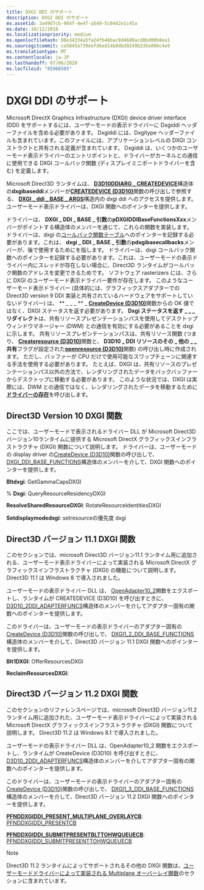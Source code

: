 ```yaml
---
title: DXGI DDI のサポート
description: DXGI DDI のサポート
ms.assetid: 3a49d7cb-984f-4e4f-a549-5c0442e1c45a
ms.date: 10/12/2018
ms.localizationpriority: medium
ms.openlocfilehash: 08e34334a5fa24fb46bac8d4680acd8bd00b8ea1
ms.sourcegitcommit: ca5045a739eefd6ed14b9dbd9249b335e090c4e9
ms.translationtype: MT
ms.contentlocale: ja-JP
ms.lasthandoff: 07/06/2020
ms.locfileid: "85968505"
---
```

# <a name="supporting-the-dxgi-ddi"></a>DXGI DDI のサポート


Microsoft DirectX Graphics Infrastructure (DXGI) device driver interface (DDI) をサポートするには、ユーザーモードの表示ドライバーに Dxgiddi ヘッダーファイルを含める必要があります。 Dxgiddi には、Dxgitype ヘッダーファイルも含まれています。このファイルには、アプリケーションレベルの DXGI コンストラクトと共有される定義が含まれています。 Dxgiddi は、いくつかのユーザーモード表示ドライバーのエントリポイントと、ドライバーがカーネルとの通信に使用できる DXGI コールバック関数 (ディスプレイミニポートドライバーを含む) を定義します。

Microsoft Direct3D ランタイムは、 [**D3D10DDIARG \_ CREATEDEVICE**](https://docs.microsoft.com/windows-hardware/drivers/ddi/d3d10umddi/ns-d3d10umddi-d3d10ddiarg_createdevice)構造体の**dxgibaseddi**メンバーが[**CREATEDEVICE (D3D10)**](https://docs.microsoft.com/windows-hardware/drivers/ddi/d3d10umddi/nc-d3d10umddi-pfnd3d10ddi_createdevice)関数の呼び出しで参照する、 [**DXGI \_ ddi \_ BASE \_ ARGS**](https://docs.microsoft.com/windows-hardware/drivers/ddi/dxgiddi/ns-dxgiddi-dxgi_ddi_base_args)構造内の dxgi ddi へのアクセスを提供します。 ユーザーモード表示ドライバーは、DXGI 関数へのポインターを提供します。

ドライバーは、 **DXGI \_ DDI \_ BASE \_ 引数**の**pDXGIDDIBaseFunctionsXxx**メンバーがポイントする構造体のメンバーを通じて、これらの関数を実装します。 ドライバーは、dxgi の[コールバック関数テーブル](https://docs.microsoft.com/windows-hardware/drivers/ddi/index)へのポインターを記録する必要があります。これは、 **dxgi \_ DDI \_ BASE \_ 引数**の**pdxgibasecallbacks**メンバーが、後で使用するためにを指します。 ドライバーは、dxgi コールバック関数へのポインターを記録する必要があります。これは、ユーザーモードの表示ドライバー内にスレッドが存在しない場合に、Direct3D ランタイムがコールバック関数のアドレスを変更できるためです。
ソフトウェア rasterizers には、さらに DXGI のユーザーモード表示ドライバー要件が存在します。 このようなユーザーモード表示ドライバー (具体的には、グラフィックスアダプターでの Direct3D version 9 DDI 実装と共有されているハードウェアをサポートしていないドライバー) は、 ** \_ \_ \_ ** \_ [**CreateDevice (D3D10)**](https://docs.microsoft.com/windows-hardware/drivers/ddi/d3d10umddi/nc-d3d10umddi-pfnd3d10ddi_createdevice)関数からの OK 値ではなく、DXGI ステータスを返す必要があります。 **Dxgi ステータスを返す \_ \_ \_ リダイレクト**は、共有リソースプレゼンテーションパスを使用してデスクトップウィンドウマネージャー (DWM) との通信を有効にする必要があることを dxgi に示します。 共有リソースプレゼンテーションパスは、共有リソース関数 (つまり、 [**Createresource (D3D10)**](https://docs.microsoft.com/windows-hardware/drivers/ddi/d3d10umddi/nc-d3d10umddi-pfnd3d10ddi_createresource)関数と、 **D3D10 \_ DDI リソースのその \_ 他の \_ \_ 共有**フラグが設定された[**openresource (D3D10)**](https://docs.microsoft.com/windows-hardware/drivers/ddi/d3d10umddi/nc-d3d10umddi-pfnd3d10ddi_openresource)関数) の呼び出し時に作成されます。 ただし、バッファーが CPU だけで使用可能なスワップチェーンに関連する手法を使用する必要があります。 たとえば、DXGI は、共有リソースのプレゼンテーションパス以外の方法で、レンダリングされたデータをバックバッファーからデスクトップに移動する必要があります。 このような状況では、DXGI は実際には、DWM との通信ではなく、レンダリングされたデータを移動するために[**ドライバーの存在**](https://docs.microsoft.com/windows-hardware/drivers/ddi/dxgiddi/ns-dxgiddi-dxgi_ddi_base_functions)を呼び出します。

## <a name="direct3d-version-10-dxgi-functions"></a>Direct3D Version 10 DXGI 関数

ここでは、ユーザーモードで表示されるドライバー DLL が Microsoft Direct3D バージョン10ランタイムに提供する Microsoft DirectX グラフィックスインフラストラクチャ (DXGI) 関数について説明します。 ドライバーは、ユーザーモードの display driver の[CreateDevice (D3D10)](https://docs.microsoft.com/windows-hardware/drivers/ddi/d3d10umddi/nc-d3d10umddi-pfnd3d10ddi_createdevice)関数の呼び出しで、 [DXGI_DDI_BASE_FUNCTIONS](https://docs.microsoft.com/windows-hardware/drivers/ddi/dxgiddi/ns-dxgiddi-dxgi_ddi_base_functions)構造体のメンバーを介して、DXGI 関数へのポインターを提供します。

**Bltdxgi**: GetGammaCapsDXGI

% **Dxgi**: QueryResourceResidencyDXGI

**ResolveSharedResourceDXGI**: RotateResourceIdentitiesDXGI

**Setdisplaymodedxgi**: setresourceの優先度 dxgi



## <a name="direct3d-version-111-dxgi-functions"></a>Direct3D バージョン 11.1 DXGI 関数

このセクションでは、microsoft Direct3D バージョン11.1 ランタイム用に追加される、ユーザーモード表示ドライバーによって実装される Microsoft DirectX グラフィックスインフラストラクチャ (DXGI) の機能について説明します。 Direct3D 11.1 は Windows 8 で導入されました。 

ユーザーモードの表示ドライバー DLL は、 [OpenAdapter10_2](https://docs.microsoft.com/windows-hardware/drivers/ddi/d3d10umddi/nc-d3d10umddi-pfnd3d10ddi_openadapter)関数をエクスポートし、ランタイムが CREATEDEVICE (D3D10) を呼び出すときに、 [D3D10_2DDI_ADAPTERFUNCS](https://docs.microsoft.com/windows-hardware/drivers/ddi/d3d10umddi/ns-d3d10umddi-d3d10_2ddi_adapterfuncs)構造体のメンバーを介してアダプター固有の関数へのポインターを提供します。

このドライバーは、ユーザーモードの表示ドライバーのアダプター固有の[CreateDevice (D3D10)](https://docs.microsoft.com/windows-hardware/drivers/ddi/d3d10umddi/nc-d3d10umddi-pfnd3d10ddi_createdevice)関数の呼び出しで、 [DXGI1_2_DDI_BASE_FUNCTIONS](https://docs.microsoft.com/windows-hardware/drivers/ddi/dxgiddi/ns-dxgiddi-dxgi1_2_ddi_base_functions)構造体のメンバーを介して、Direct3D バージョン 11.1 DXGI 関数へのポインターを提供します。

**Blt1DXGI**: OfferResourcesDXGI

**ReclaimResourcesDXGI**: 


## <a name="direct3d-version-112-dxgi-functions"></a>Direct3D バージョン 11.2 DXGI 関数

このセクションのリファレンスページでは、microsoft Direct3D バージョン11.2 ランタイム用に追加された、ユーザーモード表示ドライバーによって実装される Microsoft DirectX グラフィックスインフラストラクチャ (DXGI) 関数について説明します。 Direct3D 11.2 は Windows 8.1 で導入されました。 

ユーザーモードの表示ドライバー DLL は、OpenAdapter10_2 関数をエクスポートし、ランタイムが CreateDevice (D3D10) を呼び出すときに、 [D3D10_2DDI_ADAPTERFUNCS](https://docs.microsoft.com/windows-hardware/drivers/ddi/d3d10umddi/ns-d3d10umddi-d3d10_2ddi_adapterfuncs)構造体のメンバーを介してアダプター固有の関数へのポインターを提供します。

このドライバーは、ユーザーモードの表示ドライバーのアダプター固有の[CreateDevice (D3D10)](https://docs.microsoft.com/windows-hardware/drivers/ddi/d3d10umddi/nc-d3d10umddi-pfnd3d10ddi_createdevice)関数の呼び出しで、 [DXGI1_3_DDI_BASE_FUNCTIONS](https://docs.microsoft.com/windows-hardware/drivers/ddi/dxgiddi/ns-dxgiddi-dxgi1_3_ddi_base_functions)構造体のメンバーを介して、Direct3D バージョン 11.2 DXGI 関数へのポインターを提供します。

**[PFNDDXGIDDI_PRESENT_MULTIPLANE_OVERLAYCB](https://docs.microsoft.com/windows-hardware/drivers/ddi/dxgiddi/nc-dxgiddi-pfnddxgiddi_present_multiplane_overlaycb)**: [PFNDDXGIDDI_PRESENTCB](https://docs.microsoft.com/windows-hardware/drivers/ddi/dxgiddi/nc-dxgiddi-pfnddxgiddi_presentcb)

**[PFNDDXGIDDI_SUBMITPRESENTBLTTOHWQUEUECB](https://docs.microsoft.com/windows-hardware/drivers/ddi/dxgiddi/nc-dxgiddi-pfnddxgiddi_submitpresentblttohwqueuecb)**: [PFNDDXGIDDI_SUBMITPRESENTTOHWQUEUECB](https://docs.microsoft.com/windows-hardware/drivers/ddi/dxgiddi/nc-dxgiddi-pfnddxgiddi_submitpresenttohwqueuecb)


> [!NOTE]
> Direct3D 11.2 ランタイムによってサポートされるその他の DXGI 関数は、[ユーザーモードドライバーによって実装される Multiplane オーバーレイ関数](multiplane-overlay-support.md)のセクションに含まれています。

